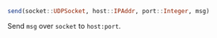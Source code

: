 ```julia
send(socket::UDPSocket, host::IPAddr, port::Integer, msg)
```

Send `msg` over `socket` to `host:port`.
